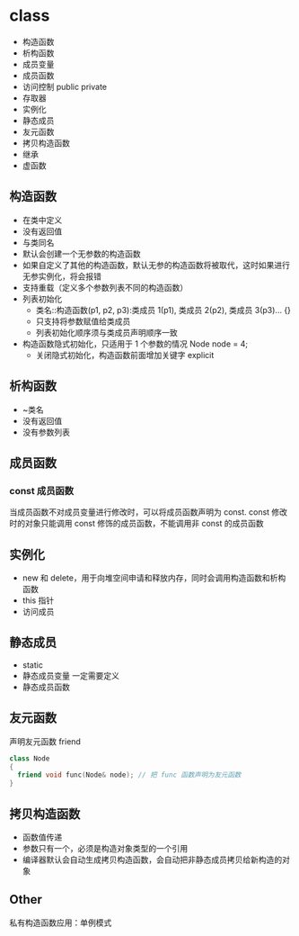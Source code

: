 # class

- 构造函数
- 析构函数
- 成员变量
- 成员函数
- 访问控制 public private
- 存取器
- 实例化
- 静态成员
- 友元函数
- 拷贝构造函数
- 继承
- 虚函数

## 构造函数

- 在类中定义
- 没有返回值
- 与类同名
- 默认会创建一个无参数的构造函数
- 如果自定义了其他的构造函数，默认无参的构造函数将被取代，这时如果进行无参实例化，将会报错
- 支持重载（定义多个参数列表不同的构造函数）
- 列表初始化
  - 类名::构造函数(p1, p2, p3):类成员 1(p1), 类成员 2(p2), 类成员 3(p3)... {}
  - 只支持将参数赋值给类成员
  - 列表初始化顺序须与类成员声明顺序一致
- 构造函数隐式初始化，只适用于 1 个参数的情况 Node node = 4;
  - 关闭隐式初始化，构造函数前面增加关键字 explicit

## 析构函数

- ~类名
- 没有返回值
- 没有参数列表

## 成员函数

### const 成员函数

当成员函数不对成员变量进行修改时，可以将成员函数声明为 const.
const 修改时的对象只能调用 const 修饰的成员函数，不能调用非 const 的成员函数

## 实例化

- new 和 delete，用于向堆空间申请和释放内存，同时会调用构造函数和析构函数
- this 指针
- 访问成员

## 静态成员

- static
- 静态成员变量 一定需要定义
- 静态成员函数

## 友元函数

声明友元函数 friend

```cpp
class Node
{
  friend void func(Node& node); // 把 func 函数声明为友元函数
}
```

## 拷贝构造函数

- 函数值传递
- 参数只有一个，必须是构造对象类型的一个引用
- 编译器默认会自动生成拷贝构造函数，会自动把非静态成员拷贝给新构造的对象

## Other

私有构造函数应用：单例模式

